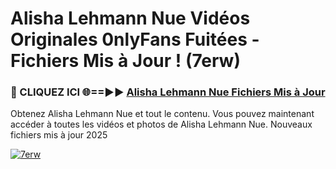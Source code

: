 # Alisha Lehmann Nue Vidéos Originales 0nlyFans Fuitées - Fichiers Mis à Jour ! (7erw)

<h3>🔴 CLIQUEZ ICI 🌐==►► <a href="https://tinyurl.com/2pmr4ezf" rel="nofollow">Alisha Lehmann Nue Fichiers Mis à Jour</a></h3>

Obtenez Alisha Lehmann Nue et tout le contenu. Vous pouvez maintenant accéder à toutes les vidéos et photos de Alisha Lehmann Nue. Nouveaux fichiers mis à jour 2025

[![7erw](https://i.imgur.com/6SNvagu.gif)](https://tinyurl.com/2pmr4ezf)
